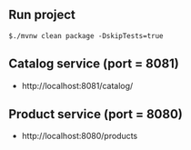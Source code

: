 ## Run project

```
$./mvnw clean package -DskipTests=true
```

## Catalog service (port = 8081)
* http://localhost:8081/catalog/<id>

## Product service (port = 8080)
* http://localhost:8080/products
